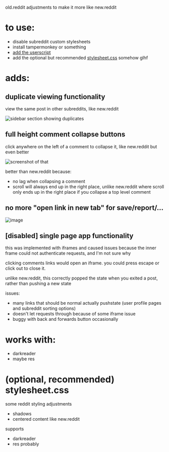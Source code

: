 old.reddit adjustments to make it more like new.reddit

# to use:

- disable subreddit custom stylesheets
- install tampermonkey or something
- [add the userscript](https://github.com/pfgithub/customizations/raw/master/userscripts/reddit/userscript.user.js)
- add the optional but recommended [stylesheet.css](https://raw.githubusercontent.com/pfgithub/customizations/master/userscripts/reddit/stylesheet.css) somehow glhf

# adds:

## duplicate viewing functionality

view the same post in other subreddits, like new.reddit

![sidebar section showing duplicates](https://user-images.githubusercontent.com/6010774/101238514-a6b77500-3695-11eb-8874-797e8f969207.png)

## full height comment collapse buttons

click anywhere on the left of a comment to collapse it, like new.reddit but even better

![screenshot of that](https://user-images.githubusercontent.com/6010774/101238612-2e9d7f00-3696-11eb-9b27-a6690b4c2566.png)

better than new.reddit because:

- no lag when collapsing a comment
- scroll will always end up in the right place, unlike new.reddit where scroll only ends up in the right place if you collapse a top level comment

## no more "open link in new tab" for save/report/…

![image](https://user-images.githubusercontent.com/6010774/101238619-3c530480-3696-11eb-9c54-67563404e280.png)

## \[disabled] single page app functionality

this was implemented with iframes and caused issues because the inner frame could not authenticate requests, and I'm not sure why

clicking comments links would open an iframe. you could press escape or click out to close it.

unlike new.reddit, this correctly popped the state when you exited a post, rather than pushing a new state

issues:

- many links that should be normal actually pushstate (user profile pages and subreddit sorting options)
- doesn't let requests through because of some iframe issue
- buggy with back and forwards button occasionally


# works with:

- darkreader
- maybe res

# (optional, recommended) stylesheet.css

some reddit styling adjustments

- shadows
- centered content like new.reddit

supports

- darkreader
- res probably
